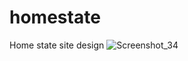 # homestate
Home state site design
![Screenshot_34](https://github.com/Faruqdigital/homestate/assets/107166036/0fb2ef28-7e69-4988-8c8b-604a42f791ca)

